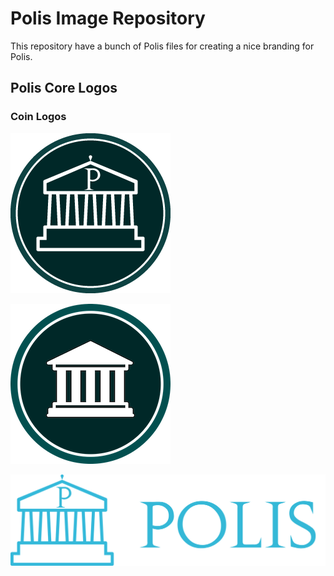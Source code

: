 # Polis Image Repository

This repository have a bunch of Polis files for creating a nice branding for Polis.

## Polis Core Logos

### Coin Logos

![Polis New Coin](/img/poliscore/new-polis-coin-logo.png?raw=true "Title")

![Polis Old Coin](/img/poliscore/old-polis-coin-logo.png?raw=true "Title")

![Polis New Logo](/img/poliscore/new-polis-logo.png?raw=true "Title")

